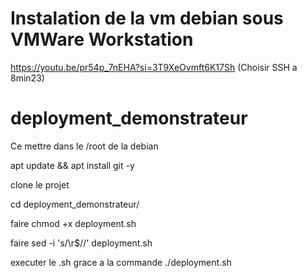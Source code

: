 # Instalation de la vm debian sous VMWare Workstation
https://youtu.be/pr54p_7nEHA?si=3T9XeOvmft6K17Sh (Choisir SSH a 8min23)



# deployment_demonstrateur
Ce mettre dans le /root de la debian

apt update && apt install git -y

clone le projet

cd deployment_demonstrateur/

faire chmod +x deployment.sh

faire sed -i 's/\r$//' deployment.sh

executer le .sh grace a la commande ./deployment.sh
